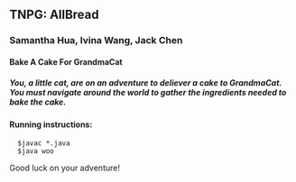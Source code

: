 ## TNPG: AllBread
### Samantha Hua, Ivina Wang, Jack Chen 

#### Bake A Cake For GrandmaCat
##### You, a little cat, are on an adventure to deliever a cake to GrandmaCat. You must navigate around the world to gather the ingredients needed to bake the cake.

#### Running instructions: 
```
  $javac *.java
  $java woo
```

Good luck on your adventure! 
